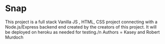 # Snap
This project is a full stack Vanilla JS , HTML, CSS project connecting with a Node.js/Express backend end created by the creators of this project. It will be deployed on heroku as needed for testing./n 
Authors = Kasey and Robert Murdoch
